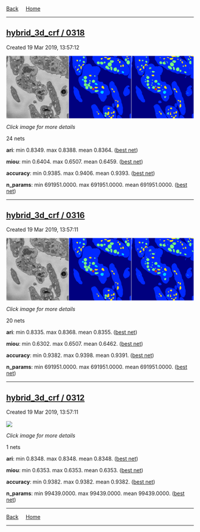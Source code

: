 
[Back](..)&nbsp;&nbsp;&nbsp;&nbsp;&nbsp;[Home](https://leapmanlab.github.io/snapshots)

---

<div class="summary"><a href="0318"><h2>hybrid_3d_crf / 0318</h2></a><p>Created 19 Mar 2019, 13:57:12
</p><a href="0318"><img src="0318/0/19/media/summary.png" align="center"></a><p><i>Click image for more details</i>
</p></div>

24 nets

**ari**: min 0.8349. max 0.8388. mean 0.8364.  ([best net](0318/0/17))

**miou**: min 0.6404. max 0.6507. mean 0.6459.  ([best net](0318/0/19))

**accuracy**: min 0.9385. max 0.9406. mean 0.9393.  ([best net](0318/0/17))

**n_params**: min 691951.0000. max 691951.0000. mean 691951.0000.  ([best net](0318/0/14))

---

<div class="summary"><a href="0316"><h2>hybrid_3d_crf / 0316</h2></a><p>Created 19 Mar 2019, 13:57:11
</p><a href="0316"><img src="0316/0/2/media/summary.png" align="center"></a><p><i>Click image for more details</i>
</p></div>

20 nets

**ari**: min 0.8335. max 0.8368. mean 0.8355.  ([best net](0316/0/8))

**miou**: min 0.6302. max 0.6507. mean 0.6462.  ([best net](0316/0/2))

**accuracy**: min 0.9382. max 0.9398. mean 0.9391.  ([best net](0316/0/8))

**n_params**: min 691951.0000. max 691951.0000. mean 691951.0000.  ([best net](0316/0/2))

---

<div class="summary"><a href="0312"><h2>hybrid_3d_crf / 0312</h2></a><p>Created 19 Mar 2019, 13:57:11
</p><a href="0312"><img src="0312/1/media/summary.png" align="center"></a><p><i>Click image for more details</i>
</p></div>

1 nets

**ari**: min 0.8348. max 0.8348. mean 0.8348.  ([best net](0312/1))

**miou**: min 0.6353. max 0.6353. mean 0.6353.  ([best net](0312/1))

**accuracy**: min 0.9382. max 0.9382. mean 0.9382.  ([best net](0312/1))

**n_params**: min 99439.0000. max 99439.0000. mean 99439.0000.  ([best net](0312/1))

---

[Back](..)&nbsp;&nbsp;&nbsp;&nbsp;&nbsp;[Home](https://leapmanlab.github.io/snapshots)

---